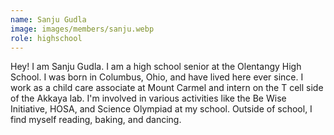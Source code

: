 ```yaml
---
name: Sanju Gudla
image: images/members/sanju.webp
role: highschool
---
```


Hey! I am Sanju Gudla. I am a high school senior at the Olentangy High School. I was born in Columbus, Ohio, and have lived here ever since. I work as a child care associate at Mount Carmel and intern on the T cell side of the Akkaya lab. I'm involved in various activities like the Be Wise Initiative, HOSA, and Science Olympiad at my school. Outside of school, I find myself reading, baking, and dancing.